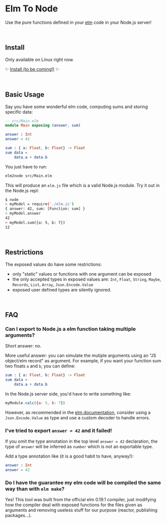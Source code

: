 # Elm To Node

Use the pure functions defined in your [elm](http://elm-lang.or/) code in your Node.js server!

<br>

## Install

Only available on Linux right now.

✨ [Install (to be coming!)](#) ✨

<br>

## Basic Usage

Say you have some wonderful elm code, computing sums and storing specific data:

```elm
-- src/Main.elm
module Main exposing (answer, sum)

answer : Int
answer = 42

sum : { a: Float, b: Float} -> Float
sum data =
    data.a + data.b
```

You just have to run:
```sh
elm2node src/Main.elm
```

This will produce an `elm.js` file which is a valid Node.js module. Try it out in 
the Node.js repl:

```sh
$ node
> myModel = require('./elm.js')
{ answer: 42, sum: [Function: sum] }
> myModel.answer
42
> myModel.sum({a: 5, b: 7})
12
```


<br>

## Restrictions

The exposed values do have some restrictions:
 * only "static" values or functions with one argument can be exposed
 * the only accepted types in exposed values are:
        `Int`, `Float`, `String`, `Maybe`, `Records`, `List`, `Array`, `Json.Encode.Value`
 * exposed user defined types are silently ignored.

<br>

## FAQ

### Can I export to Node.js a elm function taking multiple arguments?
Short answer: no. 

More useful answer: you can simulate the mutiple arguments using an "JS object/elm record"
as argument. For example, if you want your function sum two floats `a` and `b`, you can
define:
```elm
sum : { a: Float, b: Float} -> Float
sum data =
    data.a + data.b
```
In the Node.js server side, you'd have to write something like:
```js
myModule.calc({a: 5, b: 7})
```

However, as recommended in the [elm documentation](https://guide.elm-lang.org/interop/ports.html#notes),
consider using a `Json.Encode.Value` as type and use a custom decoder to handle errors.

### I've tried to export `answer = 42` and it failed!
If you omit the type annotation in the top level `answer = 42` declaration,
the type of `answer` will be inferred as `number` which is not an exportable type.

Add a type annotation like (it is a good habit to have, anyway!):
```elm
answer : Int
answer = 42
```

### Do I have the guarantee my elm code will be compiled the same way than with `elm make`?
Yes! This tool was built from the official elm 0.19.1 compiler, just modifying how the compiler deal
with exposed functions for the files given as arguments and removing useless stuff for our purpose 
(reactor, publishing packages...).
